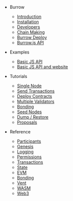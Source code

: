 - Burrow
    - [Introduction](README.md)
    - [Installation](INSTALL.md)
    - [Developers](developers.md)
    - [Chain Making](chain-making.md)
    - [Burrow Deploy](deploy.md)
    - [Burrow.js API](js-api.md)

- Examples
    - [Basic JS API](example/basic-app/README.md)
    - [Basic JS API and website](example/basic-app-website/README.md)


- Tutorials
    - [Single Node](tutorials/1-run-full-node.md)
    - [Send Transactions](tutorials/2-send-transactions.md)
    - [Deploy Contracts](tutorials/3-deploy-contracts.md)
    - [Multiple Validators](tutorials/4-multiple-validators.md)
    - [Bonding](tutorials/5-bonding-validators.md)
    - [Seed Nodes](tutorials/6-seed-nodes.md)
    - [Dump / Restore](tutorials/7-dump-restore.md)
    - [Proposals](tutorials/8-proposals.md)

- Reference
    - [Participants](reference/participants.md)
    - [Genesis](reference/genesis.md)
    - [Logging](reference/logging.md)
    - [Permissions](reference/permissions.md)
    - [Transactions](reference/transactions.md)
    - [State](reference/state.md)
    - [EVM](reference/evm.md)
    - [Bonding](reference/bonding.md)
    - [Vent](reference/vent.md)
    - [WASM](reference/wasm.md)
    - [Web3](reference/web3.md)
